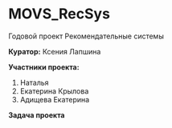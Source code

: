 # MOVS_RecSys
Годовой проект Рекомендательные системы

**Куратор:** Ксения Лапшина

**Участники проекта:**
1. Наталья
2. Екатерина Крылова
3. Адищева Екатерина

**Задача проекта**
